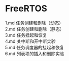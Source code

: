 # FreeRTOS
1.md 任务创建和删除（动态）  
2.md 任务创建和删除（静态）  
3.md 任务挂起和恢复  
4.md 关中断和开中断实验  
5.md 任务调度器的挂起和恢复  
6.md 列表项的插入和删除实验
